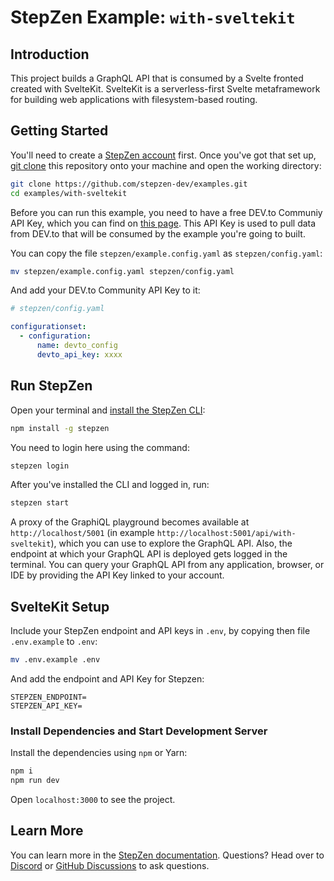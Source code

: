 # StepZen Example: `with-sveltekit`

## Introduction

This project builds a GraphQL API that is consumed by a Svelte fronted created with SvelteKit. SvelteKit is a serverless-first Svelte metaframework for building web applications with filesystem-based routing.

## Getting Started

You'll need to create a [StepZen account](https://stepzen.com/signup) first. Once you've got that set up, [git clone](https://www.atlassian.com/git/tutorials/setting-up-a-repository/git-clone) this repository onto your machine and open the working directory:

```bash
git clone https://github.com/stepzen-dev/examples.git
cd examples/with-sveltekit
```

Before you can run this example, you need to have a free DEV.to Communiy API Key, which you can find on [this page](https://dev.to/settings/account). This API Key is used to pull data from DEV.to that will be consumed by the example you're going to built.

You can copy the file `stepzen/example.config.yaml` as `stepzen/config.yaml`:

```bash
mv stepzen/example.config.yaml stepzen/config.yaml
```

And add your DEV.to Community API Key to it:

```yaml
# stepzen/config.yaml

configurationset:
  - configuration:
      name: devto_config
      devto_api_key: xxxx
```

## Run StepZen

Open your terminal and [install the StepZen CLI](https://stepzen.com/docs/quick-start):

```bash
npm install -g stepzen
```

You need to login here using the command:

```bash
stepzen login
```

After you've installed the CLI and logged in, run:

```bash
stepzen start
```

A proxy of the GraphiQL playground becomes available at `http://localhost/5001` (in example `http://localhost:5001/api/with-sveltekit`), which you can use to explore the GraphQL API. Also, the endpoint at which your GraphQL API is deployed gets logged in the terminal. You can query your GraphQL API from any application, browser, or IDE by providing the API Key linked to your account.

## SvelteKit Setup

Include your StepZen endpoint and API keys in `.env`, by copying then file `.env.example` to `.env`:

```bash
mv .env.example .env
```

And add the endpoint and API Key for Stepzen:

```
STEPZEN_ENDPOINT=
STEPZEN_API_KEY=
```

### Install Dependencies and Start Development Server

Install the dependencies using `npm` or Yarn:

```bash
npm i
npm run dev
```

Open `localhost:3000` to see the project.

## Learn More

You can learn more in the [StepZen documentation](https://stepzen.com/docs). Questions? Head over to [Discord](https://discord.gg/9k2VdPn2FR) or [GitHub Discussions](https://github.com/stepzen-dev/examples/discussions) to ask questions.
